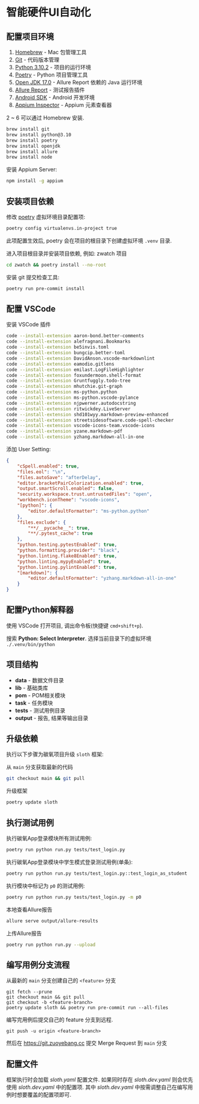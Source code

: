 # 智能硬件UI自动化

## 配置项目环境

1. [Homebrew](https://brew.sh) - Mac 包管理工具
2. [Git](https://git-scm.com) - 代码版本管理
3. [Python 3.10.2](https://www.python.org) - 项目的运行环境
4. [Poetry](https://python-poetry.org) - Python 项目管理工具
5. [Open JDK 17.0](https://openjdk.java.net) - Allure Report 依赖的 Java 运行环境
6. [Allure Report](https://docs.qameta.io/allure/) - 测试报告插件
7. [Android SDK](https://developer.android.com) - Android 开发环境
8. [Appium Inspector](https://github.com/appium/appium-inspector/releases) - Appium 元素查看器

2 ~ 6 可以通过 Homebrew 安装.

```bash
brew install git
brew install python@3.10
brew install poetry
brew install openjdk
brew install allure
brew install node
```

安装 Appium Server:

```bash
npm install -g appium
```

## 安装项目依赖

修改 [poetry][poetry-venv-in-project] 虚拟环境目录配置项:

```bash
poetry config virtualenvs.in-project true
```

此项配置生效后, poetry 会在项目的根目录下创建虚拟环境 `.venv` 目录.

进入项目根目录并安装项目依赖, 例如: zwatch 项目

```bash
cd zwatch && poetry install --no-root
```

安装 git 提交检查工具:

```bash
poetry run pre-commit install
```

## 配置 VSCode

安装 VSCode 插件

```bash
code --install-extension aaron-bond.better-comments
code --install-extension alefragnani.Bookmarks
code --install-extension be5invis.toml
code --install-extension bungcip.better-toml
code --install-extension DavidAnson.vscode-markdownlint
code --install-extension eamodio.gitlens
code --install-extension emilast.LogFileHighlighter
code --install-extension foxundermoon.shell-format
code --install-extension Gruntfuggly.todo-tree
code --install-extension mhutchie.git-graph
code --install-extension ms-python.python
code --install-extension ms-python.vscode-pylance
code --install-extension njpwerner.autodocstring
code --install-extension ritwickdey.LiveServer
code --install-extension shd101wyy.markdown-preview-enhanced
code --install-extension streetsidesoftware.code-spell-checker
code --install-extension vscode-icons-team.vscode-icons
code --install-extension yzane.markdown-pdf
code --install-extension yzhang.markdown-all-in-one
```

添加 User Setting:

```json
{
    "cSpell.enabled": true,
    "files.eol": "\n",
    "files.autoSave": "afterDelay",
    "editor.bracketPairColorization.enabled": true,
    "output.smartScroll.enabled": false,
    "security.workspace.trust.untrustedFiles": "open",
    "workbench.iconTheme": "vscode-icons",
    "[python]": {
        "editor.defaultFormatter": "ms-python.python"
    },
    "files.exclude": {
        "**/__pycache__": true,
        "**/.pytest_cache": true
    },
    "python.testing.pytestEnabled": true,
    "python.formatting.provider": "black",
    "python.linting.flake8Enabled": true,
    "python.linting.mypyEnabled": true,
    "python.linting.pylintEnabled": true,
    "[markdown]": {
        "editor.defaultFormatter": "yzhang.markdown-all-in-one"
    }
}
```

## 配置Python解释器

使用 VSCode 打开项目, 调出命令板(快捷键 `cmd+shift+p`).

搜索 **Python: Select Interpreter**. 选择当前目录下的虚拟环境 `./.venv/bin/python`

## 项目结构

- **data** - 数据文件目录
- **lib** - 基础类库
- **pom** - POM相关模块
- **task** - 任务模块
- **tests** - 测试用例目录
- **output** - 报告, 结果等输出目录

[poetry-venv-in-project]: https://python-poetry.org/docs/configuration/#virtualenvsin-project

## 升级依赖

执行以下步骤为碳氧项目升级 `sloth` 框架:

从 `main` 分支获取最新的代码

```bash
git checkout main && git pull
```

升级框架

```bash
poetry update sloth
```

## 执行测试用例

执行碳氧App登录模块所有测试用例:

```bash
poetry run python run.py tests/test_login.py
```

执行碳氧App登录模块中学生模式登录测试用例(单条):

```bash
poetry run python run.py tests/test_login.py::test_login_as_student
```

执行模块中标记为 `p0` 的测试用例:

```bash
poetry run python run.py tests/test_login.py -m p0
```

本地查看Allure报告

```bash
allure serve output/allure-results
```

上传Allure报告

```bash
poetry run python run.py --upload
```

## 编写用例分支流程

从最新的 `main` 分支创建自己的 `<feature>` 分支

```shell
git fetch --prune
git checkout main && git pull
git checkout -b <feature-branch>
poetry update sloth && poetry run pre-commit run --all-files
```

编写完用例后提交自己的 feature 分支到远程.

```shell
git push -u origin <feature-branch>
```

然后在 <https://git.zuoyebang.cc> 提交 Merge Request 到 `main` 分支

## 配置文件

框架执行时会加载 *sloth.yaml* 配置文件. 如果同时存在 *sloth.dev.yaml* 则会优先使用 *sloth.dev.yaml* 中的配置项.
其中 *sloth.dev.yaml* 中按需调整自己在编写用例时想要覆盖的配置项即可.
